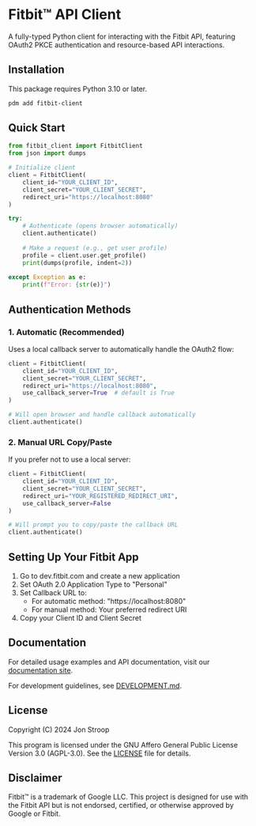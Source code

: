 # Fitbit™ API Client

A fully-typed Python client for interacting with the Fitbit API, featuring OAuth2 PKCE authentication and resource-based API interactions.

## Installation

This package requires Python 3.10 or later.

```bash
pdm add fitbit-client
```

## Quick Start

```python
from fitbit_client import FitbitClient
from json import dumps

# Initialize client
client = FitbitClient(
    client_id="YOUR_CLIENT_ID",
    client_secret="YOUR_CLIENT_SECRET",
    redirect_uri="https://localhost:8080"
)

try:
    # Authenticate (opens browser automatically)
    client.authenticate()
    
    # Make a request (e.g., get user profile)
    profile = client.user.get_profile()
    print(dumps(profile, indent=2))
    
except Exception as e:
    print(f"Error: {str(e)}")
```

## Authentication Methods

### 1. Automatic (Recommended)
Uses a local callback server to automatically handle the OAuth2 flow:

```python
client = FitbitClient(
    client_id="YOUR_CLIENT_ID",
    client_secret="YOUR_CLIENT_SECRET",
    redirect_uri="https://localhost:8080",
    use_callback_server=True  # default is True
)

# Will open browser and handle callback automatically
client.authenticate()
```

### 2. Manual URL Copy/Paste
If you prefer not to use a local server:

```python
client = FitbitClient(
    client_id="YOUR_CLIENT_ID",
    client_secret="YOUR_CLIENT_SECRET",
    redirect_uri="YOUR_REGISTERED_REDIRECT_URI",
    use_callback_server=False
)

# Will prompt you to copy/paste the callback URL
client.authenticate()
```

## Setting Up Your Fitbit App

1. Go to dev.fitbit.com and create a new application
2. Set OAuth 2.0 Application Type to "Personal"
3. Set Callback URL to:
   - For automatic method: "https://localhost:8080"
   - For manual method: Your preferred redirect URI
4. Copy your Client ID and Client Secret

## Documentation

For detailed usage examples and API documentation, visit our [documentation site](https://fitbit-client.readthedocs.io/).

For development guidelines, see [DEVELOPMENT.md](DEVELOPMENT.md).

## License

Copyright (C) 2024 Jon Stroop

This program is licensed under the GNU Affero General Public License Version 3.0 (AGPL-3.0).
See the [LICENSE](LICENSE) file for details.

## Disclaimer

Fitbit™ is a trademark of Google LLC. This project is designed for use with the Fitbit API but is not endorsed, certified, or otherwise approved by Google or Fitbit.